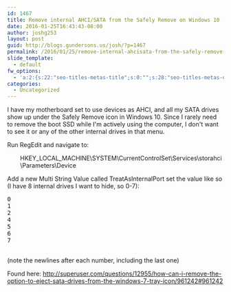 ```yaml
---
id: 1467
title: Remove internal AHCI/SATA from the Safely Remove on Windows 10
date: 2016-01-25T16:43:43-08:00
author: joshg253
layout: post
guid: http://blogs.gundersons.us/josh/?p=1467
permalink: /2016/01/25/remove-internal-ahcisata-from-the-safely-remove-on-windows-10/
slide_template:
  - default
fw_options:
  - 'a:2:{s:22:"seo-titles-metas-title";s:0:"";s:28:"seo-titles-metas-description";s:0:"";}'
categories:
  - Uncategorized
---
```

I have my motherboard set to use devices as AHCI, and all my SATA drives show up under the Safely Remove icon in Windows 10. Since I rarely need to remove the boot SSD while I'm actively using the computer, I don't want to see it or any of the other internal drives in that menu.

Run RegEdit and navigate to:
<p style="padding-left: 30px;">HKEY_LOCAL_MACHINE\SYSTEM\CurrentControlSet\Services\storahci\Parameters\Device</p>
Add a new Multi String Value called TreatAsInternalPort set the value like so (I have 8 internal drives I want to hide, so 0-7):
<pre>0
1
2
4
5
6
7

</pre>
(note the newlines after each number, including the last one)

Found here: http://superuser.com/questions/12955/how-can-i-remove-the-option-to-eject-sata-drives-from-the-windows-7-tray-icon/961242#961242